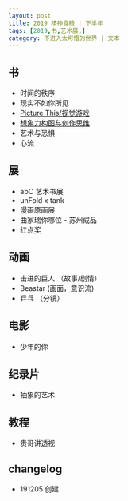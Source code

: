 ```yaml
---
layout: post
title: 2019 精神食粮 | 下半年
tags: [2019,书,艺术展,]
category: 不进入太可惜的世界 | 文本
---
```


## 书
- 时间的秩序
- 现实不如你所见
- [Picture This/视觉游戏](https://book.douban.com/subject/30414436/)
- [想象力构图与创作思维](https://book.douban.com/subject/33410480/)
- 艺术与恐惧
- 心流


## 展
- abC 艺术书展
- unFold x tank
- 漫画原画展
- 曲家瑞你哪位 - 苏州成品
- 红点奖

## 动画
- 击进的巨人 （故事/剧情）
- Beastar (画面，意识流)
- 乒乓 （分镜）

## 电影
- 少年的你

## 纪录片
- 抽象的艺术

## 教程
- 贵哥讲透视

## changelog
- 191205 创建
